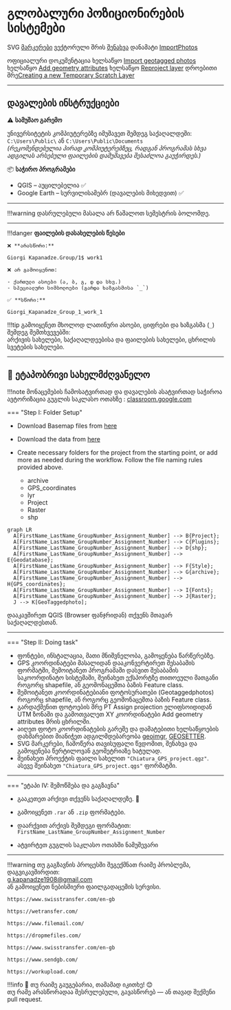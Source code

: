# გლობალური პოზიციონირების სისტემები



SVG [მარკერები](https://www.svgrepo.com/)
ვექტორული შრის [შენახვა](https://ezdanapak.github.io/GTU-GIS/GIS_SKA/Theory/Save_vector_layer/)
დანამატი [ImportPhotos](https://plugins.qgis.org/plugins/ImportPhotos/)

ოფიციალური დოკუმენტაცია
ხელსაწყო [Import geotagged photos](https://docs.qgis.org/3.40/en/docs/user_manual/processing_algs/qgis/vectorcreation.html#import-geotagged-photos)
ხელსაწყო [Add geometry attributes](https://docs.qgis.org/3.40/en/docs/user_manual/processing_algs/qgis/vectorgeometry.html#qgisexportaddgeometrycolumns)
ხელსაწყო [Reproject layer](https://docs.qgis.org/3.40/en/docs/user_manual/processing_algs/qgis/vectorgeneral.html#qgisreprojectlayer)
დროებითი შრე[Creating a new Temporary Scratch Layer](https://docs.qgis.org/3.40/en/docs/user_manual/managing_data_source/create_layers.html#creating-a-new-temporary-scratch-layer)


---
## დავალების ინსტრუქციები

⚠️ **სამუშაო გარემო**

უნივერსიტეტის კომპიუტერებზე იმუშავეთ შემდეგ საქაღალდეში:  
`C:\Users\Public\` ან `C:\Users\Public\Documents`  
*(რეკომენდებულია პირად კომპიუტერებზეც, რადგან პროგრამას სხვა ადგილას არსებული ფაილების დამუშავება შესაძლოა გაუჭირდეს.)*

📦 **საჭირო პროგრამები**

* QGIS – აუცილებელია ✅  
* Google Earth – სურვილისამებრ (დავალების მიხედვით) ✅  

---

!!!warning
    დასრულებული მასალა არ წაშალოთ სემესტრის ბოლომდე.
    
---

!!!danger 
    **ფაილების დასახელების წესები**

    ❌ **არასწორი:**  

    Giorgi Kapanadze.Group/1$ work1  

    ❌ არ გამოიყენოთ:

    - ქართული ასოები (ა, ბ, გ, დ და სხვ.)  
    - სპეციალური სიმბოლოები (გარდა ხაზგასმისა `_`)

    ✅ **სწორი:**  

    Giorgi_Kapanadze_Group_1_work_1  

!!!tip
    გამოიყენეთ მხოლოდ ლათინური ასოები, ციფრები და ხაზგასმა (`_`) შემდეგ შემთხვევებში:  
    არქივის სახელები, საქაღალდეებისა და ფაილების სახელები, ცხრილის სვეტების სახელები.

---

## 📘 ეტაპობრივი სახელმძღვანელო

!!!note
    მონაცემების ჩამოსატვირთად და დავალების ასატვირთად საჭიროა ავტორიზაცია გუგლის საკლასო ოთახზე
     : [classroom.google.com](https://classroom.google.com/)


=== "Step I: Folder Setup"
* Download Basemap files from [here](https://elearning.gtu.ge/pluginfile.php/572869/mod_folder/content/0/Basemaps_lyr.zip?forcedownload=1)
* Download the data from [here](https://elearning.gtu.ge/pluginfile.php/572869/mod_folder/content/0/GPS_AND_Photo.zip?forcedownload=1)
    
* Create necessary folders for the project from the starting point, or add more as needed during the workflow. Follow the file naming rules provided above. <br>
    - archive
    - GPS_coordinates 
    - lyr
    - Project 
    - Raster 
    - shp

``` mermaid
graph LR
  A[FirstName_LastName_GroupNumber_Assignment_Number] --> B{Project};
  A[FirstName_LastName_GroupNumber_Assignment_Number] --> C{Plugins};
  A[FirstName_LastName_GroupNumber_Assignment_Number] --> D{shp};
  A[FirstName_LastName_GroupNumber_Assignment_Number] --> E{Geodatabase};
  A[FirstName_LastName_GroupNumber_Assignment_Number] --> F{Style};
  A[FirstName_LastName_GroupNumber_Assignment_Number] --> G{archive};
  A[FirstName_LastName_GroupNumber_Assignment_Number] --> H{GPS_coordinates};
  A[FirstName_LastName_GroupNumber_Assignment_Number] --> I{Fonts};
  A[FirstName_LastName_GroupNumber_Assignment_Number] --> J{Raster};
  J --> K[GeoTaggedphoto];

```

დააკავშირეთ QGIS (Browser ფანჯრიდან) თქვენს მთავარ საქაღალდესთან.

---


=== "Step II: Doing task"
* ფონტები, ინსტალაცია, მათი მნიშვნელობა, გამოყენება წარწერებზე.
* GPS კოორდინატები მასალიდან დააკონვერტირეთ შესაბამის ფორმატში, შემოიტანეთ პროგრამაში დასვით შესაბამის საკოორდინატო სისტემაში,
შეინახეთ ექსპორტზე თითოეული მათგანი როგორც shapefile, ან გეომონაცემთა ბაზის Feature class. <br>
* შემოიტანეთ კოორდინატებიანი ფოტოსურათები (Geotaggedphotos) როგორც shapefile, ან როგორც გეომონაცემთა ბაზის Feature class. <br>
* გარდაქმენით ფოტოების შრე PT Assign projection ელიფსოიდიდან UTM ზონაში და გამოთვალეთ XY კოორდინატები Add geometry attributes შრის ცხრილში. <br>
* აიღეთ ფოტო კოორდინატების გარეშე და დამატებითი ხელსაწყოების დახმარებით მიანიჭეთ ადგილმდებარეობა [geoimgr](https://tool.geoimgr.com/), [GEOSETTER](https://geosetter.de/en/main-en/). <br>
* SVG მარკერები, ჩამოწერა თავისუფალი წვდომით, შენახვა და გამოყენება წერტილოვან გეომეტრიაზე ხატულად.
* შეინახეთ პროექტის ფაილი სახელით `"Chiatura_GPS_project.qgz"`. ასევე შეინახეთ  `"Chiatura_GPS_project.qgs"` ფორმატში. <br>



---

=== "ეტაპი IV: შემოწმება და გაგზავნა"
* გააკეთეთ არქივი თქვენს საქაღალდეზე. 💾
* გამოიყენეთ `.rar` ან `.zip` ფორმატები.
* დაარქვით არქივს შემდეგი ფორმატით:  
  `FirstName_LastName_GroupNumber_Assignment_Number`

* ატვირტეთ გუგლის საკლასო ოთახში ნამუშევარი

---

!!!warning
    თუ გაგზავნის პროცესში შეგექმნათ რაიმე პრობლემა, დაგვიკავშირდით:  
    g.kapanadze1908@gmail.com  
    ან გამოიყენეთ ნებისმიერი ფაილგადაცემის სერვისი. <br>

    https://www.swisstransfer.com/en-gb

    https://wetransfer.com/

    https://www.filemail.com/

    https://dropmefiles.com/

    https://www.swisstransfer.com/en-gb

    https://www.sendgb.com/

    https://workupload.com/ 

!!!info
    📌 თუ რაიმე გაუგებარია, თამამად იკითხე! 😊  
    თუ რამე არასწორადაა შესრულებული, გავასწორებ — ან თავად შექმენი pull request.  







